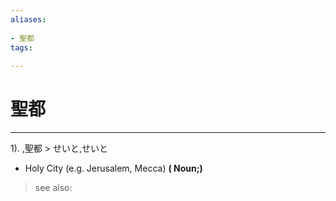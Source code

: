 ```yaml
---
aliases:
    
- 聖都
tags:
    
---
```


# 聖都
---
1).
,聖都 > せいと,せいと

- Holy City (e.g. Jerusalem, Mecca)
**( Noun;)**
> see also: 
            